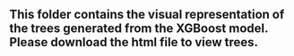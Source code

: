 ## This folder contains the visual representation of the trees generated from the XGBoost model. Please download the html file to view trees. 
